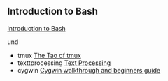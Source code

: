 ## Introduction to Bash
[Introduction to Bash](https://astrobiomike.github.io/bash/basics)

und 
- tmux [The Tao of tmux](https://leanpub.com/the-tao-of-tmux/read)
- texttprocessing [Text Processing](https://learnbyexample.gitbooks.io/linux-command-line/content/Text_Processing.html)
- cygwin [Cygwin walkthrough and beginners guide](https://devtidbits.com/2011/07/01/cygwin-walkthrough-and-beginners-guide-is-it-linux-for-windows-or-a-posix-compatible-alternative-to-powershell/)
